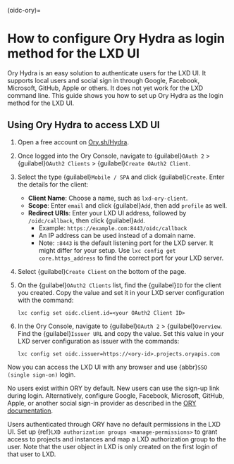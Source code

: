 (oidc-ory)=
# How to configure Ory Hydra as login method for the LXD UI

Ory Hydra is an easy solution to authenticate users for the LXD UI. It supports local users and social sign in through Google, Facebook, Microsoft, GitHub, Apple or others. It does not yet work for the LXD command line. This guide shows you how to set up Ory Hydra as the login method for the LXD UI.

## Using Ory Hydra to access LXD UI

1. Open a free account on [Ory.sh/Hydra](https://www.ory.sh/hydra/).

1. Once logged into the Ory Console, navigate to {guilabel}`OAuth 2` > {guilabel}`OAuth2 Clients` > {guilabel}`Create OAuth2 Client`.

1. Select the type {guilabel}`Mobile / SPA` and click {guilabel}`Create`. Enter the details for the client:
   - **Client Name**: Choose a name, such as `lxd-ory-client`.
   - **Scope**: Enter `email` and click {guilabel}`Add`, then add `profile` as well.
   - **Redirect URIs**: Enter your LXD UI address, followed by `/oidc/callback`, then click {guilabel}`Add`.
      - Example: `https://example.com:8443/oidc/callback`
      - An IP address can be used instead of a domain name.
      - Note: `:8443` is the default listening port for the LXD server. It might differ for your setup. Use `lxc config get core.https_address` to find the correct port for your LXD server.

1. Select {guilabel}`Create Client` on the bottom of the page.

1. On the {guilabel}`OAuth2 Clients` list, find the {guilabel}`ID` for the client you created. Copy the value and set it in your LXD server configuration with the command:

       lxc config set oidc.client.id=<your OAuth2 Client ID>

1. In the Ory Console, navigate to {guilabel}`OAuth 2` > {guilabel}`Overview`. Find the {guilabel}`Issuer URL` and copy the value. Set this value in your LXD server configuration as issuer with the commands:

       lxc config set oidc.issuer=https://<ory-id>.projects.oryapis.com

Now you can access the LXD UI with any browser and use {abbr}`SSO (single sign-on)` login.

No users exist within ORY by default. New users can use the sign-up link during login. Alternatively, configure Google, Facebook, Microsoft, GitHub, Apple, or another social sign-in provider as described in the [ORY documentation](https://www.ory.sh/docs/kratos/social-signin/overview).

Users authenticated through ORY have no default permissions in the LXD UI. Set up {ref}`LXD authorization groups <manage-permissions>` to grant access to projects and instances and map a LXD authorization group to the user. Note that the user object in LXD is only created on the first login of that user to LXD.
